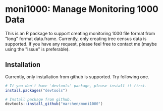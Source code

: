 # moni1000: Manage Monitoring 1000 Data

This is an R package to support creating monitoring 1000 file format from "long" format data.frame.
Currently, only creating tree census data is supported. If you have any request, please feel free to contact me (maybe using the "Issue" is preferable).

## Installation

Currently, only installation from github is supported. Try following one.

```R
# If you don't have 'devtools' package, please install it first.
install.packages("devtools")

# Install package from github.
devtools::install_github("marchen/moni1000")
```
